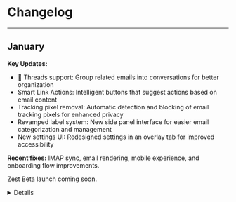 # Changelog

---
## January

**Key Updates:**
- 🧵 Threads support: Group related emails into conversations for better organization
- Smart Link Actions: Intelligent buttons that suggest actions based on email content
- Tracking pixel removal: Automatic detection and blocking of email tracking pixels for enhanced privacy
- Revamped label system: New side panel interface for easier email categorization and management
- New settings UI: Redesigned settings in an overlay tab for improved accessibility

**Recent fixes:** IMAP sync, email rendering, mobile experience, and onboarding flow improvements.

Zest Beta launch coming soon.


<details>
<summary>Details</summary>

### 30/01/2025
last day of the month? or maybe not, never knew how to figure out. OK, nevermind, actually there are 31 days in January.

- IMAP now syncs up your mailbox up to 4500 messages (including SENT and INBOX messages)
- Emails are received more quickly
- Ask AI: type <kbd>CMD+L / CTRL+L</kbd> to open the AI assistant when writing an email ❤️
- big improvements on email rendering, especially on mobile (rich emails were especially bad)



### 27/01/2025
- Threads 🧵. Long wait, but they are finally here.

### 24/01/2025
- Settings are now in a overlay tab + revamp of the UI.

### 23/01/2025
- Fix error in onboarding when adding an IMAP or SMTP method.
- You can trigger suggested actions on links with keyboard.
- Better error handling for sending/receiving emails.
- Fix: no more wrong draft replies.
- Fix: line breaks are now rendered correctly in your sent emails.

### 22/01/2025
- Added the Link Actions ability (blue buttons in the action bar), suggesting actions based on the email content.
- Labels are now in a sheet on the right of your screen, allowing edition while staying on the same page.
- Fixes: click on some buttons didn't work on mobile
- You can use arrows to navigate through your emails.


### 20/01/2025
- Fix: IMAP sync was only fetching the last message. This was especially problematic when onboarding.
- Removed autocomplete feature.
- Better actions by improving automated email detection.
- Automatically remove tracking pixels from emails. You'll see a 🔍 icon in the top bar with a warning if there are any.

### 19/01/2025
- Fix: Post-payment redirect during onboarding.
- Removed email categories (Primary/Updates/Promotional).
- Simplified UI: Use labels for categorization instead.
- Created a changelog page to keep you updated 👀
</details>
